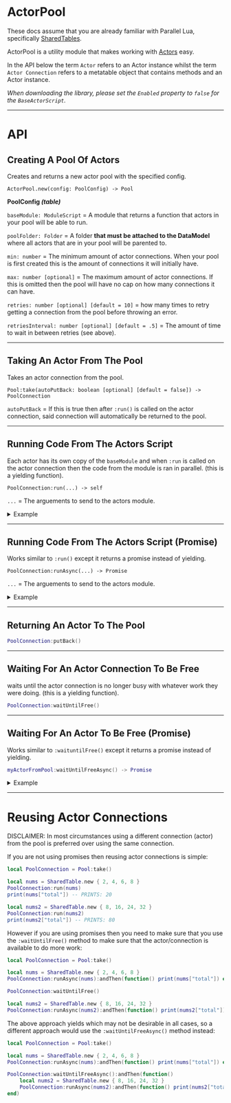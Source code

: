 # ActorPool

These docs assume that you are already familiar with Parallel Lua, specifically [SharedTables](https://create.roblox.com/docs/reference/engine/datatypes/SharedTable#new).

ActorPool is a utility module that makes working with [Actors](https://create.roblox.com/docs/reference/engine/classes/Actor) easy.

In the API below the term `Actor` refers to an Actor instance whilst the term `Actor Connection` refers to a metatable object that contains methods and an Actor instance.

*When downloading the library, please set the `Enabled` property to `false` for the `BaseActorScript`.*

- - -

# API

## Creating A Pool Of Actors
Creates and returns a new actor pool with the specified config. 
```
ActorPool.new(config: PoolConfig) -> Pool
```
__**PoolConfig** *(table)*__

`baseModule: ModuleScript` = A module that returns a function that actors in your pool will be able to run.

`poolFolder: Folder` = A folder **that must be attached to the DataModel** where all actors that are in your pool will be parented to.

`min: number` = The minimum amount of actor connections. When your pool is first created this is the amount of connections it will initially have.

`max: number [optional]` = The maximum amount of actor connections. If this is omitted then the pool will have no cap on how many connections it can have. 

`retries: number [optional] [default = 10]` = how many times to retry getting a connection from the pool before throwing an error. 

`retriesInterval: number [optional] [default = .5]` = The amount of time to wait in between retries (see above).

- - - 

## Taking An Actor From The Pool
Takes an actor connection from the pool.
```
Pool:take(autoPutBack: boolean [optional] [default = false]) -> PoolConnection
```
`autoPutBack` = If this is true then after `:run()` is called on the actor connection, said connection will automatically be returned to the pool.
- - -

## Running Code From The Actors Script
Each actor has its own copy of the `baseModule` and when `:run` is called on the actor connection then the code from the module is ran in parallel. (this is a yielding function).
```
PoolConnection:run(...) -> self
```

`...` = The arguements to send to the actors module.

<details>
<summary>Example</summary>

```lua
local NumsToAdd = SharedTable.new { 2, 4, 6, 8 }
PoolConnection:run(NumsToAdd)
print(NumsToAdd["total"]) -- PRINTS: 20
```

`baseModule` code:
```lua
return function(NumsToAdd)
	local total = 0
	for _,num in NumsToAdd do total += num end
	NumsToAdd["total"] = total
end
```

</details>

- - -

## Running Code From The Actors Script (Promise)
Works similar to `:run()` except it returns a promise instead of yielding.

```
PoolConnection:runAsync(...) -> Promise
```

`...` = The arguements to send to the actors module.

<details>
<summary>Example</summary>

```lua
local NumsToAdd = SharedTable.new { 2, 4, 6, 8 }
PoolConnection:runAsync(NumsToAdd):andThen(function()
	print(NumsToAdd["total"])  -- PRINTS: 20
end)
```

`baseModule` code:
```lua
return function(NumsToAdd)
	local total = 0
	for _,num in NumsToAdd do total += num end
	NumsToAdd["total"] = total
end
```

</details>

- - -

## Returning An Actor To The Pool

```lua
PoolConnection:putBack()
```

- - -

## Waiting For An Actor Connection To Be Free

waits until the actor connection is no longer busy with whatever work they were doing. (this is a yielding function).

```lua
PoolConnection:waitUntilFree()
```

- - -

## Waiting For An Actor To Be Free (Promise)

Works similar to `:waituntilFree()` except it returns a promise instead of yielding.

```lua
myActorFromPool:waitUntilFreeAsync() -> Promise
```

<details>
<summary>Example</summary>

```lua
PoolConnection:waitUntilFreeAsync():andThen(function(self)
	local NumsToAdd = SharedTable.new { 2, 4, 6, 8 }
	self:runAsync(NumsToAdd):andThen(function() print(NumsToAdd["total"]) end) -- PRINTS: 20
end)
```

</details>

- - - 

# Reusing Actor Connections

DISCLAIMER: In most circumstances using a different connection (actor) from the pool is preferred over using the same connection.

If you are not using promises then reusing actor connections is simple:

```lua
local PoolConnection = Pool:take()

local nums = SharedTable.new { 2, 4, 6, 8 }
PoolConnection:run(nums)
print(nums["total"]) -- PRINTS: 20

local nums2 = SharedTable.new { 8, 16, 24, 32 }
PoolConnection:run(nums2)
print(nums2["total"]) -- PRINTS: 80
```

However if you are using promises then you need to make sure that you use the `:waitUntilFree()` method to make sure that the actor/connection is available to do more work:

```lua
local PoolConnection = Pool:take()

local nums = SharedTable.new { 2, 4, 6, 8 }
PoolConnection:runAsync(nums):andThen(function() print(nums["total"]) end) -- PRINTS: 20

PoolConnection:waitUntilFree()

local nums2 = SharedTable.new { 8, 16, 24, 32 }
PoolConnection:runAsync(nums2):andThen(function() print(nums2["total"]) end) -- PRINTS: 80
```

The above approach yields which may not be desirable in all cases, so a different approach would use the `:waitUntilFreeAsync()` method instead:

```lua
local PoolConnection = Pool:take()

local nums = SharedTable.new { 2, 4, 6, 8 }
PoolConnection:runAsync(nums):andThen(function() print(nums["total"]) end) -- PRINTS: 20

PoolConnection:waitUntilFreeAsync():andThen(function()
	local nums2 = SharedTable.new { 8, 16, 24, 32 }
	PoolConnection:runAsync(nums2):andThen(function() print(nums2["total"]) end) -- PRINTS: 80
end)
```
